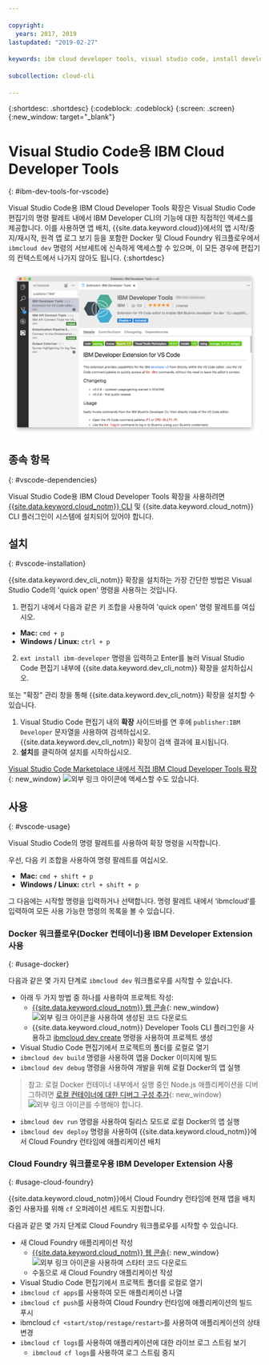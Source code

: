 ```yaml
---

copyright:
  years: 2017, 2019
lastupdated: "2019-02-27"

keywords: ibm cloud developer tools, visual studio code, install developer tools, developer extension, vscode cli, vscode plugin, cloud foundry vscode

subcollection: cloud-cli

---
```


{:shortdesc: .shortdesc}
{:codeblock: .codeblock}
{:screen: .screen}
{:new_window: target="_blank"}

# Visual Studio Code용 IBM Cloud Developer Tools
{: #ibm-dev-tools-for-vscode}

Visual Studio Code용 IBM Cloud Developer Tools 확장은 Visual Studio Code 편집기의 명령 팔레트 내에서 IBM Developer CLI의 기능에 대한 직접적인 액세스를 제공합니다. 이를 사용하면 앱 배치, {{site.data.keyword.cloud}}에서의 앱 시작/중지/재시작, 원격 앱 로그 보기 등을 포함한 Docker 및 Cloud Foundry 워크플로우에서 `ibmcloud dev` 명령의 서브세트에 신속하게 액세스할 수 있으며, 이 모든 경우에 편집기의 컨텍스트에서 나가지 않아도 됩니다.
{:shortdesc}

![IBM Developer Tools 확장 다운로드 화면의 화면 캡처.](vscode.png "Visual Studio Code 내의 확장 다운로드 화면")

## 종속 항목
{: #vscode-dependencies}

Visual Studio Code용 IBM Cloud Developer Tools 확장을 사용하려면 [{{site.data.keyword.cloud_notm}} CLI](/docs/cli?topic=cloud-cli-ibmcloud-cli#ibmcloud-cli) 및 {{site.data.keyword.cloud_notm}} CLI 플러그인이 시스템에 설치되어 있어야 합니다.

## 설치
{: #vscode-installation}

{{site.data.keyword.dev_cli_notm}} 확장을 설치하는 가장 간단한 방법은 Visual Studio Code의 'quick open' 명령을 사용하는 것입니다.

1. 편집기 내에서 다음과 같은 키 조합을 사용하여 'quick open' 명령 팔레트를 여십시오.

  * **Mac:** `cmd + p`
  * **Windows / Linux:** `ctrl + p`

2. `ext install ibm-developer` 명령을 입력하고 Enter를 눌러 Visual Studio Code 편집기 내부에 {{site.data.keyword.dev_cli_notm}} 확장을 설치하십시오.

또는 "확장" 관리 창을 통해 {{site.data.keyword.dev_cli_notm}} 확장을 설치할 수 있습니다.

1. Visual Studio Code 편집기 내의 **확장** 사이드바를 연 후에 `publisher:IBM Developer` 문자열을 사용하여 검색하십시오. {{site.data.keyword.dev_cli_notm}} 확장이 검색 결과에 표시됩니다.  
2. **설치**를 클릭하여 설치를 시작하십시오.

[Visual Studio Code Marketplace 내에서 직접 IBM Cloud Developer Tools 확장](https://marketplace.visualstudio.com/items?itemName=IBM.ibm-developer){: new_window} ![외부 링크 아이콘](../../icons/launch-glyph.svg "외부 링크 아이콘")에 액세스할 수도 있습니다.

## 사용
{: #vscode-usage}

Visual Studio Code의 명령 팔레트를 사용하여 확장 명령을 시작합니다.

우선, 다음 키 조합을 사용하여 명령 팔레트를 여십시오.

* **Mac:** `cmd + shift + p`
* **Windows / Linux:** `ctrl + shift + p`

그 다음에는 시작할 명령을 입력하거나 선택합니다. 명령 팔레트 내에서 ‘ibmcloud’를 입력하여 모든 사용 가능한 명령의 목록을 볼 수 있습니다.

### Docker 워크플로우(Docker 컨테이너)용 IBM Developer Extension 사용
{: #usage-docker}

다음과 같은 몇 가지 단계로 `ibmcloud dev` 워크플로우를 시작할 수 있습니다.
* 아래 두 가지 방법 중 하나를 사용하여 프로젝트 작성:
  * [{{site.data.keyword.cloud_notm}} 웹 콘솔](https://{DomainName}/developer/appservice/starter-kits){: new_window} ![외부 링크 아이콘](../../icons/launch-glyph.svg "외부 링크 아이콘")을 사용하여 생성된 코드 다운로드
  * {{site.data.keyword.cloud_notm}} Developer Tools CLI 플러그인을 사용하고 [ibmcloud dev create](/docs/cli/idt?topic=cloud-cli-idt-cli#create) 명령을 사용하여 프로젝트 생성
* Visual Studio Code 편집기에서 프로젝트의 폴더를 로컬로 열기
* `ibmcloud dev build` 명령을 사용하여 앱을 Docker 이미지에 빌드
* `ibmcloud dev debug` 명령을 사용하여 개발을 위해 로컬 Docker의 앱 실행
> 참고: 로컬 Docker 컨테이너 내부에서 실행 중인 Node.js 애플리케이션을 디버그하려면 [로컬 컨테이너에 대한 디버그 구성 추가](https://github.com/IBM-Bluemix/ibm-developer-extension-vscode#debugging-nodejs-apps-within-the-local-docker-container){: new_window} ![외부 링크 아이콘](../../icons/launch-glyph.svg "외부 링크 아이콘")를 수행해야 합니다.
* `ibmcloud dev run` 명령을 사용하여 릴리스 모드로 로컬 Docker의 앱 실행
* `ibmcloud dev deploy` 명령을 사용하여 {{site.data.keyword.cloud_notm}}에서 Cloud Foundry 런타임에 애플리케이션 배치

### Cloud Foundry 워크플로우용 IBM Developer Extension 사용
{: #usage-cloud-foundry}

{{site.data.keyword.cloud_notm}}에서 Cloud Foundry 런타임에 현재 앱을 배치 중인 사용자를 위해 `cf` 오퍼레이션 세트도 지원합니다.

다음과 같은 몇 가지 단계로 Cloud Foundry 워크플로우를 시작할 수 있습니다.
* 새 Cloud Foundry 애플리케이션 작성
  * [{{site.data.keyword.cloud_notm}} 웹 콘솔](https://{DomainName}/developer/appservice/starter-kits){: new_window} ![외부 링크 아이콘](../../icons/launch-glyph.svg "외부 링크 아이콘")을 사용하여 스타터 코드 다운로드
  * 수동으로 새 Cloud Foundry 애플리케이션 작성
* Visual Studio Code 편집기에서 프로젝트 폴더를 로컬로 열기
* `ibmcloud cf apps`를 사용하여 모든 애플리케이션 나열
* `ibmcloud cf push`를 사용하여 Cloud Foundry 런타임에 애플리케이션의 빌드 푸시
* ibmcloud `cf <start/stop/restage/restart>`를 사용하여 애플리케이션의 상태 변경
* `ibmcloud cf logs`를 사용하여 애플리케이션에 대한 라이브 로그 스트림 보기
  * `ibmcloud cf logs`를 사용하여 로그 스트림 중지
